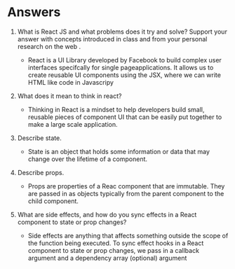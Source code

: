 # Answers

1. What is React JS and what problems does it try and solve? Support your answer with concepts introduced in class and from your personal research on the web .

    - React is a UI Library developed by Facebook to build complex user interfaces specifcally for single pageapplications. It allows us to create reusable UI components using the JSX, where we can write HTML like code in Javascripy

1. What does it mean to think in react?

    - Thinking in React is a mindset to help developers build small, reusable pieces of component UI that can be easily put together to make a large scale application.

1. Describe state.

    - State is an object that holds some information or data that may change over the lifetime of a component.

1. Describe props.

    - Props are properties of a Reac component that are immutable. They are passed in as objects typically from the parent component to the child component.

1. What are side effects, and how do you sync effects in a React component to state or prop changes?

    - Side effects are anything that affects something outside the scope of the function being executed. To sync effect hooks in a React component to state or prop changes, we pass in a callback argument and a dependency array (optional) argument
